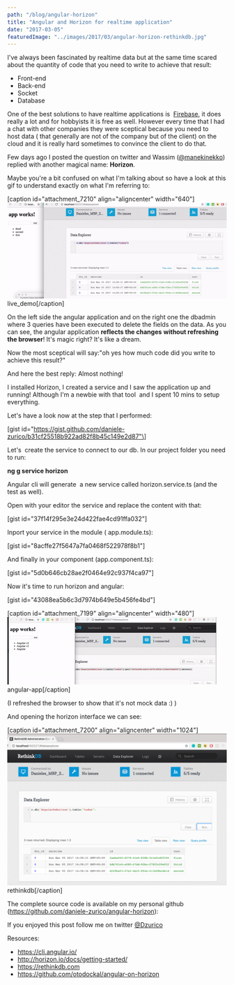 ```yaml
---
path: "/blog/angular-horizon"
title: "Angular and Horizon for realtime application"
date: "2017-03-05"
featuredImage: "../images/2017/03/angular-horizon-rethinkdb.jpg"
---
```


I've always been fascinated by realtime data but at the same time scared about the quantity of code that you need to write to achieve that result:

- Front-end
- Back-end
- Socket
- Database

One of the best solutions to have realtime applications is  [Firebase](https://firebase.google.com), it does really a lot and for hobbyists it is free as well. However every time that I had a chat with other companies they were sceptical because you need to host data ( that generally are not of the company but of the client) on the cloud and it is really hard sometimes to convince the client to do that.

Few days ago I posted the question on twitter and Wassim ([@manekinekko](https://twitter.com/manekinekko)) replied with another magical name: **Horizon**.

Maybe you're a bit confused on what I'm talking about so have a look at this gif to understand exactly on what I'm referring to:

\[caption id="attachment_7210" align="aligncenter" width="640"\]![live_demo](../images/2017/03/live_demo.gif) live_demo\[/caption\]

On the left side the angular application and on the right one the dbadmin where 3 queries have been executed to delete the fields on the data. As you can see, the angular application **reflects the changes** **without refreshing the browser**! It's magic right? It's like a dream.

Now the most sceptical will say:"oh yes how much code did you write to achieve this result?"

And here the best reply: Almost nothing!

I installed Horizon, I created a service and I saw the application up and running! Although I'm a newbie with that tool  and I spent 10 mins to setup everything.

Let's have a look now at the step that I performed:

\[gist id="https://gist.github.com/daniele-zurico/b31cf25518b922ad82f8b45c149e2d87"\]

Let's  create the service to connect to our db. In our project folder you need to run:

**ng g service horizon**

Angular cli will generate  a new service called horizon.service.ts (and the test as well).

Open with your editor the service and replace the content with that:

\[gist id="37f14f295e3e24d422fae4cd91ffa032"\]

Inport your service in the module ( app.module.ts):

\[gist id="8acffe27f5647a7fa0468f522978f8b1"\]

And finally in your component (app.component.ts):

\[gist id="5d0b646cb28ae2f0464e92c937f4ca97"\]

Now it's time to run horizon and angular:

\[gist id="43088ea5b6c3d7974b649e5b456fe4bd"\]

\[caption id="attachment_7199" align="aligncenter" width="480"\]![angular-app](../images/2017/03/angular-app.gif) angular-app\[/caption\]

(I refreshed the browser to show that it's not mock data :) )

And opening the horizon interface we can see:

\[caption id="attachment_7200" align="aligncenter" width="1024"\]![rethinkdb](../images/2017/03/rethinkdb.png) rethinkdb\[/caption\]

The complete source code is available on my personal github (https://github.com/daniele-zurico/angular-horizon):

If you enjoyed this post follow me on twitter [@Dzurico](https://twitter.com/dzurico)

Resources:

- https://cli.angular.io/
- http://horizon.io/docs/getting-started/
- https://rethinkdb.com
- https://github.com/otodockal/angular-on-horizon

